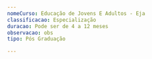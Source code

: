 ```yaml
---
nomeCurso: Educação de Jovens E Adultos - Eja
classificacao: Especialização
duracao: Pode ser de 4 a 12 meses
observacao: obs
tipo: Pós Graduação

---
```


